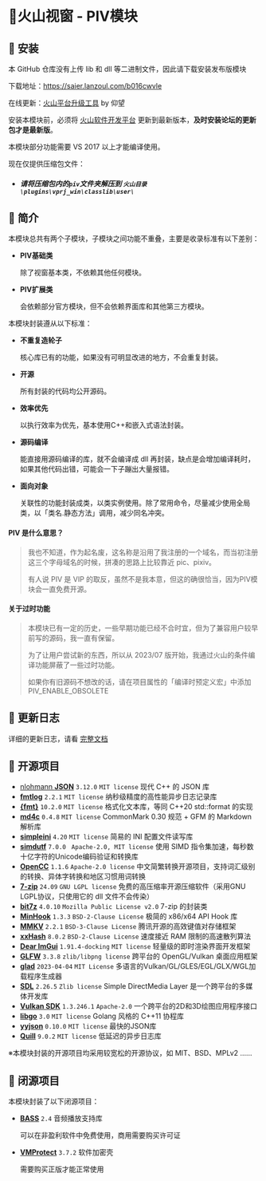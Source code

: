 # 🌋火山视窗 - PIV模块



## 💽 安装

本 GitHub 仓库没有上传 lib 和 dll 等二进制文件，因此请下载安装发布版模块

下载地址：https://saier.lanzoul.com/b016cwvle

在线更新：[火山平台升级工具](https://www.lkuaiy.com/rsdetails?id=16201836568092) by 仰望

安装本模块前，必须将 [火山软件开发平台](http://www.voldp.com/) 更新到最新版本，**及时安装论坛的更新包才是最新版**。

本模块部分功能需要 VS 2017 以上才能编译使用。

现在仅提供压缩包文件：

- ##### 请将压缩包内的`piv`文件夹解压到 `火山目录\plugins\vprj_win\classlib\user\`




## 🎯 简介

本模块总共有两个子模块，子模块之间功能不重叠，主要是收录标准有以下差别：

- **PIV基础类**

  除了视窗基本类，不依赖其他任何模块。

- **PIV扩展类**

  会依赖部分官方模块，但不会依赖界面库和其他第三方模块。

本模块封装遵从以下标准：

- **不重复造轮子**

  核心库已有的功能，如果没有可明显改进的地方，不会重复封装。

- **开源**

  所有封装的代码均公开源码。

- **效率优先**

  以执行效率为优先，基本使用C++和嵌入式语法封装。

- **源码编译**

  能直接用源码编译的库，就不会编译成 dll 再封装，缺点是会增加编译耗时，如果其他代码出错，可能会一下子蹦出大量报错。

- **面向对象**

  关联性的功能封装成类，以类实例使用。除了常用命令，尽量减少使用全局类，以「类名.静态方法」调用，减少同名冲突。

#### **PIV** 是什么意思？

> 我也不知道，作为起名废，这名称是沿用了我注册的一个域名，而当初注册这三个字母域名的时候，拼凑的思路上比较靠近 pic、pixiv。
>
> 有人说 PIV 是 VIP 的取反，虽然不是我本意，但这的确很恰当，因为PIV模块会一直免费开源。
>

#### 关于过时功能

> 本模块已有一定的历史，一些早期功能已经不合时宜，但为了兼容用户较早前写的源码，我一直有保留。
>
> 为了让用户尝试新的东西，所以从 2023/07 版开始，我通过火山的条件编译功能屏蔽了一些过时功能。
>
> 如果你有旧源码不想改的话，请在项目属性的「编译时预定义宏」中添加 PIV_ENABLE_OBSOLETE


## 📝 更新日志

 详细的更新日志，请看 [完整文档](README_CN.md)



## 💌 开源项目

- [nlohmann **JSON**](https://github.com/nlohmann/json) `3.12.0` `MIT license`  现代 C++ 的 JSON 库
- **[fmtlog](https://github.com/MengRao/fmtlog)**  `2.2.1`  `MIT license` 纳秒级精度的高性能异步日志记录库
- **[{fmt}](https://github.com/fmtlib/fmt)**  `10.2.0`  `MIT license` 格式化文本库，等同 C++20 std::format 的实现 
- **[md4c](https://github.com/mity/md4c)** `0.4.8`  `MIT license` CommonMark 0.30 规范 + GFM 的 Markdown 解析库
- **[simpleini](https://github.com/brofield/simpleini)** `4.20` `MIT license` 简易的 INI 配置文件读写库
- **[simdutf](https://github.com/simdutf/simdutf)** `7.0.0` ` Apache-2.0, MIT license`  使用 SIMD 指令集加速，每秒数十亿字符的Unicode编码验证和转换库
- **[OpenCC](https://github.com/BYVoid/OpenCC)** `1.1.6` `Apache-2.0 license` 中文简繁转换开源项目，支持词汇级别的转换、异体字转换和地区习惯用词转换
- **[7-zip](https://www.7-zip.org/)** `24.09` `GNU LGPL license` 免费的高压缩率开源压缩软件（采用GNU LGPL协议，只使用它的 dll 文件不会传染）
- **[bit7z](https://github.com/rikyoz/bit7z)** `4.0.10` `Mozilla Public License v2.0` 7-zip 的封装类
- **[MinHook](https://github.com/TsudaKageyu/minhook)** `1.3.3` `BSD-2-Clause License` 极简的 x86/x64 API Hook 库
- **[MMKV](https://github.com/Tencent/MMKV)** `2.2.1` `BSD-3-Clause License` 腾讯开源的高效键值对存储框架
- **[xxHash](https://github.com/Cyan4973/xxHash)** `8.0.2` `BSD-2-Clause License` 速度接近 RAM 限制的高速散列算法
- **[Dear ImGui](https://github.com/ocornut/imgui)** `1.91.4-docking` `MIT license` 轻量级的即时渲染界面开发框架
- **[GLFW](https://www.glfw.org)** `3.3.8` `zlib/libpng license` 跨平台的 OpenGL/Vulkan 桌面应用框架
- **[glad](https://github.com/Dav1dde/glad)** `2023-04-04` `MIT License` 多语言的Vulkan/GL/GLES/EGL/GLX/WGL加载程序生成器
- **[SDL](https://github.com/libsdl-org/SDL)** `2.26.5` `Zlib license` Simple DirectMedia Layer 是一个跨平台的多媒体开发库
- **[Vulkan SDK](https://vulkan.lunarg.com/sdk/home)** `1.3.246.1` `Apache-2.0` 一个跨平台的2D和3D绘图应用程序接口
- **[libgo](https://github.com/yyzybb537/libgo)** `3.0` `MIT license` Golang 风格的 C++11 协程库
- **[yyjson](https://github.com/ibireme/yyjson)** `0.10.0` `MIT license` 最快的JSON库
- **[Quill](https://github.com/odygrd/quill)** `9.0.2` `MIT license` 低延迟的异步日志库

※本模块封装的开源项目均采用较宽松的开源协议，如 MIT、BSD、MPLv2 ……



## 🧰 闭源项目

本模块封装了以下闭源项目：

- **[BASS](http://www.un4seen.com)** `2.4`  音频播放支持库

  可以在非盈利软件中免费使用，商用需要购买许可证

- **[VMProtect](https://vmpsoft.com)** `3.7.2`  软件加密壳

  需要购买正版才能正常使用

